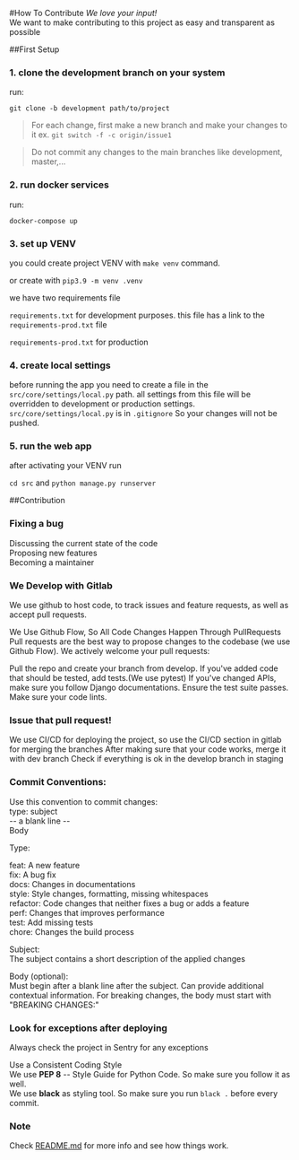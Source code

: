 #How To Contribute
*We love your input!*  
We want to make contributing to this project as easy and transparent as possible

##First Setup
### 1. clone the development branch on your system

run:

`git clone -b development path/to/project`

> For each change, first make a new branch and make your changes to it ex. `git switch -f -c origin/issue1`

> Do not commit any changes to the main branches like development, master,...

### 2. run docker services

run:

`docker-compose up`


### 3. set up VENV

you could create project VENV with `make venv`  command.

or create with  `pip3.9 -m venv .venv`

we have two requirements file

`requirements.txt` for development purposes. this file has a link to the `requirements-prod.txt` file

`requirements-prod.txt` for production

### 4. create local settings
before running the app you need to create a file in the `src/core/settings/local.py` path. all settings from this file will be overridden to development or production settings. `src/core/settings/local.py` is in `.gitignore` So your changes will not be pushed.

### 5. run the web app

after activating your VENV run

`cd src` and `python manage.py runserver`

##Contribution
### Fixing a bug  
Discussing the current state of the code  
Proposing new features  
Becoming a maintainer  

### We Develop with Gitlab
We use github to host code, to track issues and feature requests, as well as accept pull requests.

We Use Github Flow, So All Code Changes Happen Through PullRequests
Pull requests are the best way to propose changes to the codebase (we use Github Flow). We actively welcome your pull requests:

Pull the repo and create your branch from develop.
If you've added code that should be tested, add tests.(We use pytest)
If you've changed APIs, make sure you follow Django documentations.
Ensure the test suite passes.
Make sure your code lints.

### Issue that pull request!
We use CI/CD for deploying the project, so use the CI/CD section in gitlab for merging the branches
After making sure that your code works, merge it with dev branch
Check if everything is ok in the develop branch in staging


### Commit Conventions:  
Use this convention to commit changes:  
type: subject  
-- a blank line --  
Body  

Type:

feat: A new feature  
fix: A bug fix  
docs: Changes in documentations  
style: Style changes, formatting, missing whitespaces  
refactor: Code changes that neither fixes a bug or adds a feature  
perf: Changes that improves performance  
test: Add missing tests  
chore: Changes the build process  


Subject:  
The subject contains a short description of the applied changes

Body (optional):  
Must begin after a blank line after the subject. Can provide additional contextual information.
For breaking changes, the body must start with "BREAKING CHANGES:"

### Look for exceptions after deploying  
Always check the project in Sentry for any exceptions

Use a Consistent Coding Style  
We use **PEP 8** -- Style Guide for Python Code. So make sure you follow it as well.  
We use **black** as styling tool. So make sure you run `black .` before every commit.

### Note
Check [README.md](README.md) for more info and see how things work.
